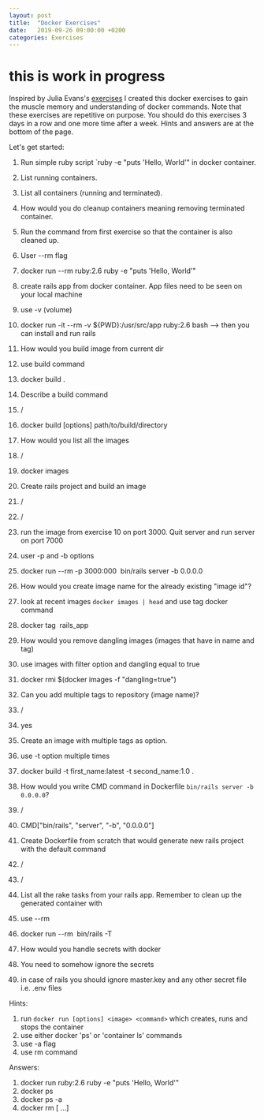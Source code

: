```yaml
---
layout: post
title:  "Docker Exercises"
date:   2019-09-26 09:00:00 +0200
categories: Exercises
---
```


# this is work in progress

Inspired by Julia Evans's [exercises](https://jvns.ca/blog/2019/08/27/curl-exercises/) I created this docker exercises to gain the muscle memory and understanding of docker commands. Note that these exercises are repetitive on purpose. You should do this exercises 3 days in a row and one more time after a week. Hints and answers are at the bottom of the page.

Let's get started:

1. Run simple ruby script `ruby -e "puts 'Hello, World'" in docker container.
2. List running containers.
3. List all containers (running and terminated).
4. How would you do cleanup containers meaning removing terminated container.

5. Run the command from first exercise so that the container is also cleaned up.
5. User --rm flag
5. docker run --rm ruby:2.6 ruby -e "puts 'Hello, World'"

6. create rails app from docker container. App files need to be seen on your local machine
6. use -v (volume)
6. docker run -it --rm -v ${PWD}:/usr/src/app ruby:2.6 bash  --> then you can install and run rails

7. How would you build image from current dir
7. use build command
7. docker build .

8. Describe a build command
8. /
8. docker build [options] path/to/build/directory

9. How would you list all the images
9. /
9. docker images

10. Create rails project and build an image
10. /
10. /

11. run the image from exercise 10 on port 3000. Quit server and run server on port 7000
11. user -p and -b options
11. docker run --rm -p 3000:000 <image id> bin/rails server -b 0.0.0.0

12. How would you create image name for the already existing "image id"?
12. look at recent images `docker images | head` and use tag docker command
12. docker tag <image id> rails_app

13. How would you remove dangling images (images that have <none> in name and tag)
13. use images with filter option and dangling equal to true
13. docker rmi $(docker images -f "dangling=true")

13. Can you add multiple tags to repository (image name)?
13. /
13. yes

13. Create an image with multiple tags as option.
13. use -t option multiple times
13. docker build -t first_name:latest -t second_name:1.0 .

14. How would you write CMD command in Dockerfile `bin/rails server -b 0.0.0.0`?
14. /
14. CMD["bin/rails", "server", "-b", "0.0.0.0"]

15. Create Dockerfile from scratch that would generate new rails project with the default command
15. /
15. /

15. List all the rake tasks from your rails app. Remember to clean up the generated container with
15. use --rm
15. docker run --rm <image> bin/rails -T

16. How would you handle secrets with docker
16. You need to somehow ignore the secrets
16. in case of rails you should ignore master.key and any other secret file i.e. .env files

Hints:
1. run `docker run [options] <image> <command>` which creates, runs and stops the container
2. use either docker 'ps' or 'container ls' commands
3. use -a flag
4. use rm command

Answers:
1. docker run ruby:2.6 ruby -e "puts 'Hello, World'"
2. docker ps
3. docker ps -a
4. docker rm <container id> [<container id> ...]
